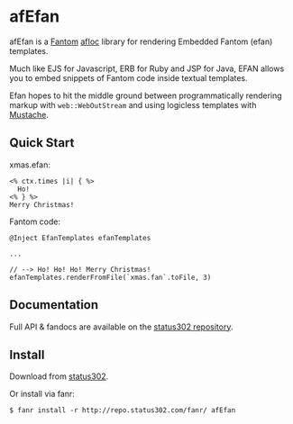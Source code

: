 # afEfan

afEfan is a [Fantom](http://fantom.org/) [afIoc](http://repo.status302.com/doc/afIoc/#overview) library for rendering Embedded Fantom (efan) templates.

Much like EJS for Javascript, ERB for Ruby and JSP for Java, EFAN allows you to embed snippets of Fantom code inside textual templates.

Efan hopes to hit the middle ground between programmatically rendering markup with `web::WebOutStream` and using logicless templates with [Mustache](https://bitbucket.org/xored/mustache/).



## Quick Start

xmas.efan:

    <% ctx.times |i| { %>
      Ho! 
    <% } %>
    Merry Christmas!


Fantom code:

    @Inject EfanTemplates efanTemplates

    ...

    // --> Ho! Ho! Ho! Merry Christmas!
    efanTemplates.renderFromFile(`xmas.fan`.toFile, 3)



## Documentation

Full API & fandocs are available on the [status302 repository](http://repo.status302.com/doc/afEfan/#overview).



## Install

Download from [status302](http://repo.status302.com/browse/afEfan).

Or install via fanr:

    $ fanr install -r http://repo.status302.com/fanr/ afEfan

